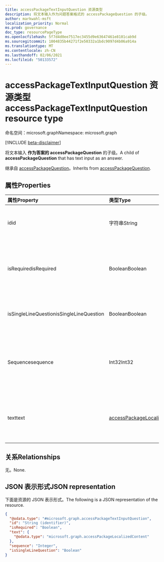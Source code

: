 ```yaml
---
title: accessPackageTextInputQuestion 资源类型
description: 将文本输入作为问题答案格式的 accessPackageQuestion 的子级。
author: markwahl-msft
localization_priority: Normal
ms.prod: governance
doc_type: resourcePageType
ms.openlocfilehash: 5f7d4d0ee7517ec3455d9e63647461e8101cab9d
ms.sourcegitcommit: 1004835b44271f2e50332a1bdc9097d4b06a914a
ms.translationtype: MT
ms.contentlocale: zh-CN
ms.lasthandoff: 02/06/2021
ms.locfileid: "50133572"
---
```

# <a name="accesspackagetextinputquestion-resource-type"></a><span data-ttu-id="6d2a1-103">accessPackageTextInputQuestion 资源类型</span><span class="sxs-lookup"><span data-stu-id="6d2a1-103">accessPackageTextInputQuestion resource type</span></span>

<span data-ttu-id="6d2a1-104">命名空间：microsoft.graph</span><span class="sxs-lookup"><span data-stu-id="6d2a1-104">Namespace: microsoft.graph</span></span>

[!INCLUDE [beta-disclaimer](../../includes/beta-disclaimer.md)]

<span data-ttu-id="6d2a1-105">将文本输入 **作为答案的 accessPackageQuestion** 的子级。</span><span class="sxs-lookup"><span data-stu-id="6d2a1-105">A child of **accessPackageQuestion** that has text input as an answer.</span></span>

<span data-ttu-id="6d2a1-106">继承自 [accessPackageQuestion](../resources/accesspackagequestion.md)。</span><span class="sxs-lookup"><span data-stu-id="6d2a1-106">Inherits from [accessPackageQuestion](../resources/accesspackagequestion.md).</span></span>

## <a name="properties"></a><span data-ttu-id="6d2a1-107">属性</span><span class="sxs-lookup"><span data-stu-id="6d2a1-107">Properties</span></span>
|<span data-ttu-id="6d2a1-108">属性</span><span class="sxs-lookup"><span data-stu-id="6d2a1-108">Property</span></span>|<span data-ttu-id="6d2a1-109">类型</span><span class="sxs-lookup"><span data-stu-id="6d2a1-109">Type</span></span>|<span data-ttu-id="6d2a1-110">说明</span><span class="sxs-lookup"><span data-stu-id="6d2a1-110">Description</span></span>|
|:---|:---|:---|
|<span data-ttu-id="6d2a1-111">id</span><span class="sxs-lookup"><span data-stu-id="6d2a1-111">id</span></span>|<span data-ttu-id="6d2a1-112">字符串</span><span class="sxs-lookup"><span data-stu-id="6d2a1-112">String</span></span>|<span data-ttu-id="6d2a1-113">问题的 ID。</span><span class="sxs-lookup"><span data-stu-id="6d2a1-113">ID of the question.</span></span> <span data-ttu-id="6d2a1-114">继承自 [accessPackageQuestion](../resources/accesspackagequestion.md)。</span><span class="sxs-lookup"><span data-stu-id="6d2a1-114">Inherited from [accessPackageQuestion](../resources/accesspackagequestion.md).</span></span>|
|<span data-ttu-id="6d2a1-115">isRequired</span><span class="sxs-lookup"><span data-stu-id="6d2a1-115">isRequired</span></span>|<span data-ttu-id="6d2a1-116">Boolean</span><span class="sxs-lookup"><span data-stu-id="6d2a1-116">Boolean</span></span>|<span data-ttu-id="6d2a1-117">指示请求者是否需要提供答案。</span><span class="sxs-lookup"><span data-stu-id="6d2a1-117">Indicates whether the requestor is required to supply an answer or not.</span></span> <span data-ttu-id="6d2a1-118">继承自 [accessPackageQuestion](../resources/accesspackagequestion.md)。</span><span class="sxs-lookup"><span data-stu-id="6d2a1-118">Inherited from [accessPackageQuestion](../resources/accesspackagequestion.md).</span></span>|
|<span data-ttu-id="6d2a1-119">isSingleLineQuestion</span><span class="sxs-lookup"><span data-stu-id="6d2a1-119">isSingleLineQuestion</span></span>|<span data-ttu-id="6d2a1-120">Boolean</span><span class="sxs-lookup"><span data-stu-id="6d2a1-120">Boolean</span></span>|<span data-ttu-id="6d2a1-121">指示答案是单行格式还是多行格式。</span><span class="sxs-lookup"><span data-stu-id="6d2a1-121">Indicates whether the answer will be in single or multiple line format.</span></span>|
|<span data-ttu-id="6d2a1-122">Sequence</span><span class="sxs-lookup"><span data-stu-id="6d2a1-122">sequence</span></span>|<span data-ttu-id="6d2a1-123">Int32</span><span class="sxs-lookup"><span data-stu-id="6d2a1-123">Int32</span></span>|<span data-ttu-id="6d2a1-124">向请求者显示问题列表时此问题的相对位置。</span><span class="sxs-lookup"><span data-stu-id="6d2a1-124">Relative position of this question when displaying a list of questions to the requestor.</span></span> <span data-ttu-id="6d2a1-125">继承自 [accessPackageQuestion](../resources/accesspackagequestion.md)。</span><span class="sxs-lookup"><span data-stu-id="6d2a1-125">Inherited from [accessPackageQuestion](../resources/accesspackagequestion.md).</span></span>|
|<span data-ttu-id="6d2a1-126">text</span><span class="sxs-lookup"><span data-stu-id="6d2a1-126">text</span></span>|[<span data-ttu-id="6d2a1-127">accessPackageLocalizedContent</span><span class="sxs-lookup"><span data-stu-id="6d2a1-127">accessPackageLocalizedContent</span></span>](../resources/accesspackagelocalizedcontent.md)|<span data-ttu-id="6d2a1-128">要向请求者显示的问题的文本。</span><span class="sxs-lookup"><span data-stu-id="6d2a1-128">The text of the question to show to the requestor.</span></span> <span data-ttu-id="6d2a1-129">继承自 [accessPackageQuestion](../resources/accesspackagequestion.md)。</span><span class="sxs-lookup"><span data-stu-id="6d2a1-129">Inherited from [accessPackageQuestion](../resources/accesspackagequestion.md).</span></span>|

## <a name="relationships"></a><span data-ttu-id="6d2a1-130">关系</span><span class="sxs-lookup"><span data-stu-id="6d2a1-130">Relationships</span></span>
<span data-ttu-id="6d2a1-131">无。</span><span class="sxs-lookup"><span data-stu-id="6d2a1-131">None.</span></span>

## <a name="json-representation"></a><span data-ttu-id="6d2a1-132">JSON 表示形式</span><span class="sxs-lookup"><span data-stu-id="6d2a1-132">JSON representation</span></span>
<span data-ttu-id="6d2a1-133">下面是资源的 JSON 表示形式。</span><span class="sxs-lookup"><span data-stu-id="6d2a1-133">The following is a JSON representation of the resource.</span></span>
<!-- {
  "blockType": "resource",
  "@odata.type": "microsoft.graph.accessPackageTextInputQuestion"
}
-->
``` json
{
  "@odata.type": "#microsoft.graph.accessPackageTextInputQuestion",
  "id": "String (identifier)",
  "isRequired": "Boolean",
  "text": {
    "@odata.type": "microsoft.graph.accessPackageLocalizedContent"
  },
  "sequence": "Integer",
  "isSingleLineQuestion": "Boolean"
}
```

